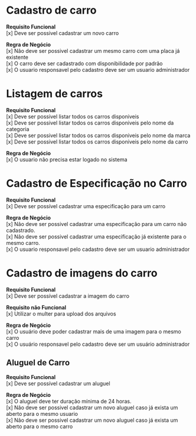 # Cadastro de carro

**Requisito Funcional**</br>
[x] Deve ser possivel cadastrar um novo carro</br>

**Regra de Negócio**</br>
[x] Não deve ser possivel cadastrar um mesmo carro com uma placa já existente</br>
[x] O carro deve ser cadastrado com disponibilidade por padrão</br>
[x] O usuario responsavel pelo cadastro deve ser um usuario administrador</br>

# Listagem de carros

**Requisito Funcional**</br>
[x] Deve ser possivel listar todos os carros disponiveis</br>
[x] Deve ser possivel listar todos os carros disponiveis pelo nome da categoria</br>
[x] Deve ser possivel listar todos os carros disponiveis pelo nome da marca</br>
[x] Deve ser possivel listar todos os carros disponiveis pelo nome da carro</br>

**Regra de Negócio**</br>
[x] O usuario não precisa estar logado no sistema</br>

# Cadastro de Especificação no Carro

**Requisito Funcional**</br>
[x] Deve ser possível cadastrar uma especificação para um carro
</br>

**Regra de Negócio**</br>
[x] Não deve ser possivel cadastrar uma especificação para um carro não cadastrado.</br>
[x] Não deve ser possivel cadastrar uma especificação já existente para o mesmo carro.</br>
[x] O usuario responsavel pelo cadastro deve ser um usuario administrador</br>

# Cadastro de imagens do carro

**Requisito Funcional**</br>
[x] Deve ser possível cadastrar a imagem do carro</br>

**Requisito não Funcional**</br>
[x] Utilizar o multer para upload dos arquivos</br>

**Regra de Negócio**</br>
[x] O usuário deve poder cadastrar mais de uma imagem para o mesmo carro</br>
[x] O usuário responsavel pelo cadastro deve ser um usuário administrador</br>

## Aluguel de Carro


**Requisito Funcional**</br>
[x] Deve ser possível cadastrar um aluguel</br>

**Regra de Negócio**</br>
[x] O aluguel deve ter duração mínima de 24 horas.</br>
[x] Não deve ser possivel cadastrar um novo aluguel caso já exista um aberto para o mesmo usuario</br>
[x] Não deve ser possivel cadastrar um novo aluguel caso já exista um aberto para o mesmo carro</br>
